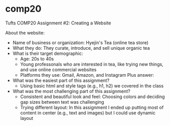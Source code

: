 # comp20
Tufts COMP20 Assignment #2: Creating a Website

About the website:
- Name of business or organization: Hyejin's Tea (online tea store)
- What they do: They curate, introduce, and sell unique organic tea
- What is their target demographic: 
  - Age: 20s to 40s
  - Young professonals who are interested in tea, like trying new things, and use online commercial websites
  - Platforms they use: Gmail, Amazon, and Instagram
Plus answer:
- What was the easiest part of this assignment? 
  - Using basic html and style tags (e.g., h1, h2) we covered in the class
- What was the most challenging part of this assignment? 
  - Consistent and beautiful look and feel: Choosing colors and deciding gap sizes between text was challenging
  - Trying different layout: In this assignment I ended up putting most of content in center (e.g., text and images) but I could use dynamic layout
